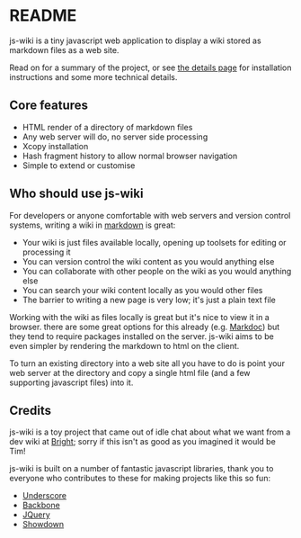 # README

js-wiki is a tiny javascript web application to display a wiki stored as markdown files as a web site.

Read on for a summary of the project, or see [the details page][details] for installation instructions and
some more technical details.

## Core features

- HTML render of a directory of markdown files
- Any web server will do, no server side processing
- Xcopy installation
- Hash fragment history to allow normal browser navigation
- Simple to extend or customise

## Who should use js-wiki

For developers or anyone comfortable with web servers and version control systems, writing a wiki in [markdown][md] is great:

- Your wiki is just files available locally, opening up toolsets for editing or processing it
- You can version control the wiki content as you would anything else
- You can collaborate with other people on the wiki as you would anything else
- You can search your wiki content locally as you would other files
- The barrier to writing a new page is very low; it's just a plain text file

Working with the wiki as files locally is great but it's nice to view it in a browser.  there are some great options for
this already (e.g. [Markdoc][mdoc]) but they tend to require packages installed on the server.  js-wiki aims to be even simpler
by rendering the markdown to html on the client.

To turn an existing directory into a web site all
you have to do is point your web server at the directory and copy a single html file (and a few supporting javascript files)
into it.

## Credits

js-wiki is a toy project that came out of idle chat about what we want from a dev wiki at [Bright][bright]; sorry if this isn't as good as you imagined it would be Tim!

js-wiki is built on a number of fantastic javascript libraries, thank you to everyone who contributes to these
for making projects like this so fun:

- [Underscore][lib.us]
- [Backbone][lib.bb]
- [JQuery][lib.jq]
- [Showdown][lib.sd]

[details]: details.md
[md]: http://daringfireball.net/projects/markdown/
[mdoc]: http://markdoc.org/
[lib.us]: http://documentcloud.github.com/underscore/
[lib.bb]: http://documentcloud.github.com/backbone/
[lib.jq]: http://jquery.com/
[lib.sd]: http://www.showdown.im/
[bright]: http://www.brighttechnologies.com.au/